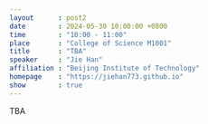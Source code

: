 ```yaml
---
layout      : post2
date        : 2024-05-30 10:00:00 +0800
time        : "10:00 - 11:00"
place       : "College of Science M1001"
title       : "TBA"
speaker     : "Jie Han"
affiliation : "Beijing Institute of Technology"
homepage    : "https://jiehan773.github.io"
show        : true
---
```


TBA
